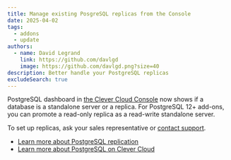 ```yaml
---
title: Manage existing PosgreSQL replicas from the Console
date: 2025-04-02
tags:
  - addons
  - update
authors:
  - name: David Legrand
    link: https://github.com/davlgd
    image: https://github.com/davlgd.png?size=40
description: Better handle your PostgreSQL replicas
excludeSearch: true
---
```


PostgreSQL dashboard in [the Clever Cloud Console](https://console.clever-cloud.com) now shows if a database is a standalone server or a replica. For PostgreSQL 12+ add-ons, you can promote a read-only replica as a read-write standalone server.

To set up replicas, ask your sales representative or [contact support](https://console.clever-cloud.com/ticket-center-choice).

* [Learn more about PostgreSQL replication](/developers/doc/addons/postgresql#replication)
* [Learn more about PostgreSQL on Clever Cloud](/developers/doc/addons/postgresql/)
